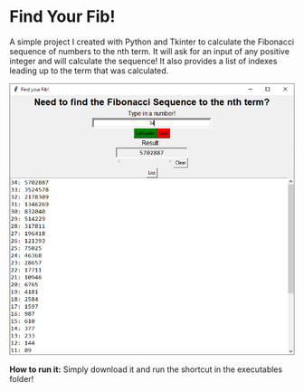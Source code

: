 # Find Your Fib!
A simple project I created with Python and Tkinter to calculate the Fibonacci sequence of numbers to the nth term.
It will ask for an input of any positive integer and will calculate the sequence! It also provides a list of indexes leading up to the term that was calculated.

![](fib_app.png)

**How to run it:**
Simply download it and run the shortcut in the executables folder!
